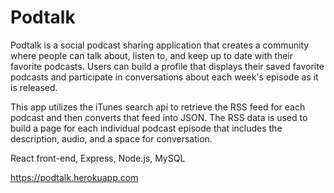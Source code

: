 # Podtalk
 
Podtalk is a social podcast sharing application that creates a community where people can talk about, listen to, and keep up to date with their favorite podcasts.  Users can build a profile that displays their saved favorite podcasts and participate in conversations about each week's episode as it is released.

This app utilizes the iTunes search api to retrieve the RSS feed for each podcast and then converts that feed into JSON.  The RSS data is used to build a page for each individual podcast episode that includes the description, audio, and a space for conversation.

React front-end, Express, Node.js, MySQL

https://podtalk.herokuapp.com
